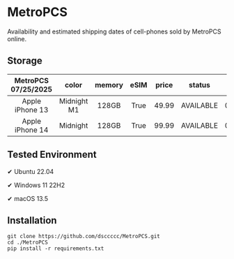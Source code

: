 # MetroPCS
Availability and estimated shipping dates of cell-phones sold by MetroPCS online.
## Storage
|MetroPCS 07/25/2025|color|memory|eSIM|price|status|shipping from|shipping to|
|:--:|:--:|:--:|:--:|:--:|:--:|:--:|:--:|
|Apple iPhone 13|Midnight M1|128GB|True|49.99|AVAILABLE|07/25/2025|07/28/2025|
|Apple iPhone 14|Midnight|128GB|True|99.99|AVAILABLE|07/25/2025|07/28/2025|

## Tested Environment
✔ Ubuntu 22.04

✔ Windows 11 22H2

✔ macOS 13.5
## Installation
```
git clone https://github.com/dsccccc/MetroPCS.git
cd ./MetroPCS
pip install -r requirements.txt
```
